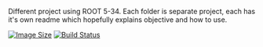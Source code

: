 Different project using ROOT 5-34. Each folder is separate project, each has it's own readme which hopefully explains objective and how to use.

[![Image Size](https://img.shields.io/badge/image%20size-200%20MB-blue)](https://github.com/mach3-software/MaCh3/pkgs/container/mach3)
[![Build Status](https://github.com/mach3-software/MaCh3/workflows/build/badge.svg)](https://github.com/mach3-software/MaCh3/actions?query=workflow%3A%22Docker+CI+Alma9%22)
